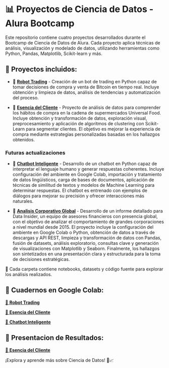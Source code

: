 # 📊 Proyectos de Ciencia de Datos - Alura Bootcamp

Este repositorio contiene cuatro proyectos desarrollados durante el Bootcamp de Ciencia de Datos de Alura. Cada proyecto aplica técnicas de análisis, visualización y modelado de datos, utilizando herramientas como Python, Pandas, Matplotlib, Scikit-learn y más.

## 📌 Proyectos incluidos:

- 🔹 **[Robot Trading](./RobotTrading/)** - Creación de un bot de trading en Python capaz de tomar decisiones de compra y venta de Bitcoin en tiempo real. Incluye obtención y limpieza de datos, análisis de tendencias y automatización del proceso.

- 🔹 **[Esencia del Cliente](./EsenciaCliente/)** - Proyecto de análisis de datos para comprender los hábitos de compra en la cadena de supermercados Universal Food. Incluye obtención y transformación de datos, exploración visual, preprocesamiento y aplicación de algoritmos de clustering con Scikit-Learn para segmentar clientes. El objetivo es mejorar la experiencia de compra mediante estrategias personalizadas basadas en los hallazgos obtenidos.

### Futuras actualizaciones

- 🔹 **[Chatbot Inteligente](./ChatBot/)** - Desarrollo de un chatbot en Python capaz de interpretar el lenguaje humano y generar respuestas coherentes. Incluye configuración del ambiente en Google Colab, importación y tratamiento de datos lingüísticos, carga de bases de documentos, aplicación de técnicas de similitud de textos y modelos de Machine Learning para determinar respuestas. El chatbot es entrenado con ejemplos de diálogos para mejorar su precisión y ofrecer interacciones más naturales.

- 🔹 **[Analisis Corporativo Global]()** - Desarrollo de un informe detallado para Data Insider, un equipo de asesores financieros con presencia global, con el objetivo de analizar el comportamiento de grandes corporaciones a nivel mundial desde 2015. El proyecto incluye la configuración del ambiente en Google Colab o Python, obtención de datos a través de descargas y API REST, limpieza y transformación de datos con Pandas, fusión de datasets, análisis exploratorio, consultas clave y generación de visualizaciones con Matplotlib y Seaborn. Finalmente, los hallazgos son sintetizados en una presentación clara y estructurada para la toma de decisiones estratégicas.

📂 Cada carpeta contiene notebooks, datasets y código fuente para explorar los análisis realizados.  

## 📌 Cuadernos en Google Colab:
<a href="https://colab.research.google.com/drive/1wpQwyeiCqPN1FrVcLdnFrcfLO1GvxORm?usp=sharing" target="_blank" rel="noopener noreferrer">🔹 <b>Robot Trading</b></a>

<a href="https://colab.research.google.com/drive/15Xec67rixV83_j4JPgxhfzECsyAE0x6x?usp=sharing" target="_blank" rel="noopener noreferrer">🔹 <b>Esencia del Cliente</b></a>

<a href="https://colab.research.google.com/drive/1nYXIkW67Oc6NcwMBwHINMaiqZZ1Im4jt?usp=sharing" target="_blank" rel="noopener noreferrer">🔹 <b>Chatbot Inteligente</b></a>


## 📌 Presentacion de Resultados:
<a href="https://docs.google.com/presentation/d/12440eScuIpwDb9n013qn8eFjdaDgUP2B1jKRhH2Qb8Q/edit?usp=sharing" target="_blank" rel="noopener noreferrer">🔹 <b>Esencia del Cliente</b></a>



¡Explora y aprende más sobre Ciencia de Datos! 🚀📈  
